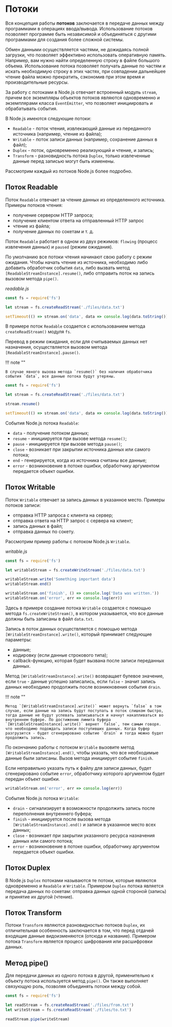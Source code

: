 # Потоки

Вся концепция работы **потоков** заключается в передаче данных между программами в операциях ввода/вывода. Использование потоков позволяет программе быть независимой и объединяться с другими программами для создания более сложной системы.

Обмен данными осуществляется частями, не дожидаясь полной загрузки, что позволяет эффективно использовать оперативную память. Например, вам нужно найти определенную строку в файле большого объема. Использование потока позволяет получать данные по частям и искать необходимую строку в этих частях, при совпадении дальнейшее чтение файла можно прекратить, сэкономив при этом время и производительные ресурсы.

За работу с потоками в Node.js отвечает встроенный модуль `stream`, причем все экземпляры объектов потоков являются одновременно и экземплярами класса `EventEmitter`, что позволяет инициировать и обрабатывать события.

В Node.js имеются следующие потоки:

- `Readable` - поток чтения, извлекающий данные из переданного источника (например, чтение из файла);
- `Writable` - поток записи данных (например, сохранение данных в файл);
- `Duplex` - поток, одновременно реализующий и чтение, и запись;
- `Transform` - разновидность потока `Duplex`, только извлеченные данные перед записью могут быть изменены.

Рассмотрим каждый из потоков Node.js более подробно.

## Поток Readable

Поток `Readable` отвечает за чтение данных из определенного источника. Примеры потоков чтения:

- получение сервером HTTP запроса;
- получение клиентом ответа на отправленный HTTP запрос
- чтение из файла;
- получение данных по сокетам и т. д.

Поток `Readable` работает в одном из двух режимов: `flowing` (процесс извлечения данных) и `paused` (режим ожидания).

По умолчанию все потоки чтения начинают свою работу с режим ожидания. Чтобы начать чтение из источника, необходимо либо добавить обработчик события `data`, либо вызвать метод `[ReadableStreamInstance].resume()`, либо отправить поток на запись вызовом метода `pipe()`.

_readable.js_

```js
const fs = require('fs')

let stream = fs.createReadStream('./files/data.txt')

setTimeout(() => stream.on('data', data => console.log(data.toString())), 3000) //выведет содержимое файла
```

В примере поток `Readable` создается с использованием метода `createReadStream()` модуля `fs`.

Перевод в режим ожидания, если для считываемых данных нет назначения, осуществляется вызовом метода `[ReadableStreamInstance].pause()`.

!!! note ""

    В случае явного вызова метода `resume()` без наличия обработчика события `data`, все данные потока будут утеряны.

```js
const fs = require('fs')

let stream = fs.createReadStream('./files/data.txt')

stream.resume()

setTimeout(() => stream.on('data', data => console.log(data.toString())), 3000) //событие не будет вызвано
```

События Node.js потока `Readable`:

- `data` - получение потоком данных;
- `resume` - инициируется при вызове метода `resume()`;
- `pause` - инициируется при вызове метода `pause()`;
- `close` - возникает при закрытии источника данных или самого потока;
- `end` - генерируется, когда из источника считаны все данные;
- `error` - возникновение в потоке ошибки, обработчику аргументом передается объект ошибки.

## Поток Writable

Поток `Writable` отвечает за запись данных в указанное место. Примеры потоков записи:

- отправка HTTP запроса с клиента на сервер;
- отправка ответа на HTTP запрос с сервера на клиент;
- запись данных в файл;
- отправка данных по сокету.

Рассмотрим пример работы с потоком Node.js `Writable`.

_writable.js_

```js
const fs = require('fs')

let writableStream = fs.createWriteStream('./files/data.txt')

writableStream.write('Something important data')
writableStream.end()

writableStream.on('finish', () => console.log('Data was written.'))
writableStream.on('error', err => console.log(err))
```

Здесь в примере создание потока `Writable` создается с помощью метода `fs.createWriteStream()`, в котором указывается, что все данные должны быть записаны в файл `data.txt`.

Запись в поток данных осуществляется с помощью метода `[WritableStreamInstance].write()`, который принимает следующие параметры:

- данные;
- кодировку (если данные строкового типа);
- callback-функцию, которая будет вызвана после записи переданных данных.

Метод `[WritableStreamInstance].write()` возвращает булевое значение, если `true` - данные успешно записались, если `false` - значит запись данных необходимо продолжить после возникновения события `drain`.

!!! note ""

    Метод `[WritableStreamInstance].write()` может вернуть `false` в том случае, если данные на запись будут поступать в поток слишком быстро, тогда данные не будут успевать записываться и начнут накапливаться во внутреннем буфере. По достижению лимита буфера `[WritableStreamInstance].write()` вернет `false`, тем самым говоря. что необходимо подождать записи поступивших данных. Когда буфер разгрузится - будет сгенерировано событие `drain` и тогда можно будет продолжить запись.

По окончанию работы с потоком `Writable` вызовите метод `[WritableStreamInstance].end()`, чтобы указать, что все необходимые данные были записаны. Вызов метода инициирует событие `finish`.

Если неправильно указать путь к файлу для записи данных, будет сгенерировано событие `error`, обработчику которого аргументом будет передан объект ошибки.

```js
writableStream.on('error', err => console.log(err))
```

События Node.js потока `Writable`:

- `drain` - сигнализирует в возможности продолжить запись после переполнения внутреннего буфера;
- `finish` - инициируется после вызова метода `[WritableStreamInstance].end()` и записи в указанное место всех данных;
- `close` - возникает при закрытии указанного ресурса назначения данных или самого потока;
- `error` - возникновение в потоке ошибки, обработчику аргументом передается объект ошибки.

## Поток Duplex

В Node.js `Duplex` потоками называются те потоки, которые являются одновременно и `Readable` и `Writable`. Примером `Duplex` потока является передача данных по сокетам: отправка данных одной стороной (запись) и принятие их другой (чтение).

## Поток Transform

Потоки `Transform` являются разновидностью потоков `Duplex`, их отличительная особенность заключается в том, что перед отдачей входящие данные видоизменяются (отсюда и название). Примером потока `Transform` является процесс шифрования или расшифровки данных.

## Метод pipe()

Для передачи данных из одного потока в другой, применительно к объекту потока используется метод `pipe()`. Он также выполняет связующую роль, позволяя объединять потоки между собой.

```js
const fs = require('fs')

let readStream = fs.createReadStream('./files/from.txt')
let writeStream = fs.createReadStream('./files/to.txt')

readStream.pipe(writeStream)
```
